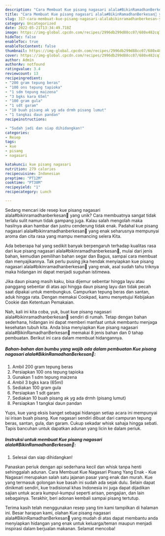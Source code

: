 ```yaml
---
description: "Cara Membuat Kue pisang nagasari alala#BikinRamadhanBerkesan💋 yang Lezat"
title: "Cara Membuat Kue pisang nagasari alala#BikinRamadhanBerkesan💋 yang Lezat"
slug: 317-cara-membuat-kue-pisang-nagasari-alalabikinramadhanberkesan-yang-lezat
category: Uncategorized
date: 2022-05-21T13:34:49.718Z
image: https://img-global.cpcdn.com/recipes/2996db299d88cc07/680x482cq70/kue-pisang-nagasari-alalabikinramadhanberkesan-foto-resep-utama.jpg
hideToc: false
enableToc: true
enableTocContent: false
thumbnail: https://img-global.cpcdn.com/recipes/2996db299d88cc07/680x482cq70/kue-pisang-nagasari-alalabikinramadhanberkesan-foto-resep-utama.jpg
cover: https://img-global.cpcdn.com/recipes/2996db299d88cc07/680x482cq70/kue-pisang-nagasari-alalabikinramadhanberkesan-foto-resep-utama.jpg
author: Admin
authorAv: notfound
ratingvalue: 3.4
reviewcount: 13
recipeingredient:
- "200 gram tepung beras"
- "100 ons tepung tapioka"
- "1 sdm tepung maizena"
- "3 bgks kara 65ml"
- "100 gram gula"
- "1 sdt garam"
- "10 buah pisang ak yg ada drmh pisang lumut"
- "1 tangkai daun pandan"
recipeinstructions:

- "Sudah jadi dan siap dihidangkan!"
categories:
- Resep
tags:
- kue
- pisang
- nagasari

katakunci: kue pisang nagasari 
nutrition: 279 calories
recipecuisine: Indonesian
preptime: "PT12M"
cooktime: "PT30M"
recipeyield: "1"
recipecategory: Lunch

---
```





Sedang mencari ide resep kue pisang nagasari alala#bikinramadhanberkesan💋 yang unik? Cara membuatnya sangat tidak terlalu sulit namun tidak gampang juga. Kalau salah mengolah maka hasilnya akan hambar dan justru cenderung tidak enak. Padahal kue pisang nagasari alala#bikinramadhanberkesan💋 yang enak seharusnya mempunyai aroma dan cita rasa yang mampu memancing selera Kita.





Ada beberapa hal yang sedikit banyak berpengaruh terhadap kualitas rasa dari kue pisang nagasari alala#bikinramadhanberkesan💋, mulai dari jenis bahan, kemudian pemilihan bahan segar dan Bagus, sampai cara membuat dan menyajikannya. Tak perlu pusing jika hendak menyiapkan kue pisang nagasari alala#bikinramadhanberkesan💋 yang enak,      asal sudah tahu triknya maka hidangan ini dapat menjadi suguhan istimewa.














Jika daun pisang masih kaku, bisa dijemur sebentar hingga layu atau panggang sebentar di atas api hingga daun pisang layu dan tidak pecah saat dipakai untuk membungkus. Campurkan tepung beras dan santan, aduk hingga rata. Dengan memakai Cookpad, kamu menyetujui Kebijakan Cookie dan Ketentuan Pemakaian.






Nah, kali ini kita coba, yuk, buat kue pisang nagasari alala#bikinramadhanberkesan💋 sendiri di rumah. Tetap dengan bahan sederhana, hidangan ini dapat memberi manfaat untuk membantu menjaga kesehatan tubuh kita. Anda bisa menyiapkan Kue pisang nagasari alala#BikinRamadhanBerkesan💋 memakai 8 jenis bahan dan 0 tahap pembuatan. Berikut ini cara dalam membuat hidangannya.

<!--inarticleads1-->

##### Bahan-bahan dan bumbu yang wajib ada dalam pembuatan Kue pisang nagasari alala#BikinRamadhanBerkesan💋:

1. Ambil 200 gram tepung beras
1. Persiapkan 100 ons tepung tapioka
1. Gunakan 1 sdm tepung maizena
1. Ambil 3 bgks kara (65ml)
1. Sediakan 100 gram gula
1. Persiapkan 1 sdt garam
1. Sediakan 10 buah pisang ak yg ada drmh (pisang lumut)
1. Persiapkan 1 tangkai daun pandan


Yups, kue yang eksis banget sebagai hidangan setiap acara ini mempunyai isi irisan buah pisang. Kue nagasari sendiri dibuat dari campuran tepung beras, santan, gula, dan garam. Cukup sekadar whisk sahaja hingga sebati. Tapis bancuhan untuk dapatkan adunan yang licin ke dalam periuk. 

<!--inarticleads2-->

##### Instruksi untuk membuat Kue pisang nagasari alala#BikinRamadhanBerkesan💋:


1. Selesai dan siap dihidangkan!

Panaskan periuk dengan api sederhana kecil dan whisk tanpa henti sehinggalah adunan. Cara Membuat Kue Nagasari Pisang Yang Enak - Kue Nagasari merupakan salah satu jajanan pasar yang enak dan murah. Kue yang termasuk golongan kue basah ini sudah ada sejak dulu. Selain dapat dinikmati sendiri, kue tradisional khas Indonesia ini juga dapat dijadikan sajian untuk acara kumpul-kumpul seperti arisan, pengajian, dan lain sebagainya. Terakhir, beri adonan kembali sampai pisang tertutup. 

Terima kasih telah menggunakan resep yang tim kami tampilkan di halaman ini. Besar harapan kami, olahan Kue pisang nagasari alala#BikinRamadhanBerkesan💋 yang mudah di atas dapat membantu anda menyiapkan hidangan yang enak untuk keluarga/teman maupun menjadi inspirasi dalam berjualan makanan. Selamat mencoba!
